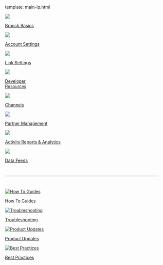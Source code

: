 template: main-lp.html

<!-- ![image.full-width](img/pages/main-page/main-page.png) -->
<div class="main-page">
  <!-- row 1 -->
  <div class="main-nav">
    <div class="nav-wrap">
      <a href="/pages/resources/basics-overview/">
        <img src="../img/pages/main-page/basics-dot.png"/>
        <p>Branch Basics</p>
      </a>
      <a href="/pages/dashboard/account-settings/">
        <img src="../img/pages/main-page/account-dot.png"/>
        <p>Account Settings</p>
      </a>
      <a href="/pages/links/branch-links-overview/">
        <img src="../img/pages/main-page/links-dot.png"/>
        <p>Link Settings</p>
      </a>
    </div>
    <div class="clearfix"></div>
    <div class="nav-wrap">
      <a href="/pages/resources/native-sdks-and-plugins/">
        <img src="../img/pages/main-page/sdk-dot.png"/>
        <p>Developer<br/>Resources</p>
      </a>
      <a href="/pages/resources/branch-channels">
        <img src="../img/pages/main-page/channel-dot.png"/>
        <p>Channels</p>
      </a>
      <a href="/pages/partner-management/branch-integrated-partners">
        <img src="../img/pages/main-page/partner-dot.png"/>
        <p>Partner Management</p>
      </a>
    </div>
    <div class="clearfix"></div>
    <div class="nav-wrap">
      <a href="/pages/dashboard/analytics-overview">
        <img src="../img/pages/main-page/reports-dot.png"/>
        <p>Activity Reports & Analytics</p>
      </a>
      <a href="/pages/exports/data-feeds-overview">
        <img src="../img/pages/main-page/feeds-dot.png"/>
        <p>Data Feeds</p>
      </a>
    </div>
    <div class="clearfix"></div>
  </div>
  <!-- divider -->
  <hr style="border:0; background-color: #f0f0f0; height: 5px; margin: 40px 0;"/>
  <!-- bottom nav -->
  <div class="bottom-nav">
    <div class="nav-wrap">
      <a href="https://support.branch.io/support/solutions/folders/6000232535">
        <img src="../img/pages/main-page/how-to-dot.png" alt="How To Guides"/>
        <p>How To Guides</p>
      </a>
      <a href="https://support.branch.io/support/solutions/folders/6000232536">
        <img src="../img/pages/main-page/trouble-dot.png" alt="Troubleshooting"/>
        <p>Troubleshooting</p>
      </a>
      <a href="https://support.branch.io/support/solutions/folders/6000232748">
        <img src="../img/pages/main-page/updates-dot.png" alt="Product Updates"/>
        <p>Product Updates</p>
      </a>
    </div>
    <div class="clearfix"></div>
    <div class="nav-wrap">
      <a href="https://support.branch.io/support/solutions/folders/6000232721">
        <img src="../img/pages/main-page/best-dot.png" alt="Best Practices"/>
        <p>Best Practices</p>
      </a>
    </div>
  </div>
  <div class="clearfix"></div>
  <!--/bottom-nav-->
</div>

